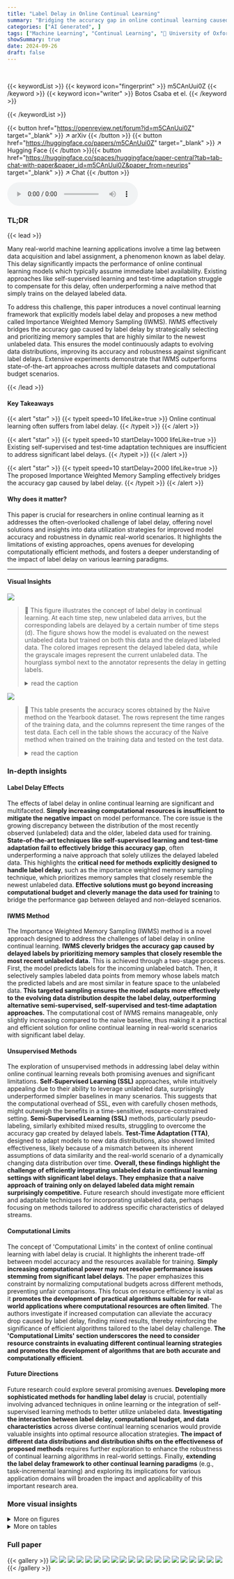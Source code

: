 ```yaml
---
title: "Label Delay in Online Continual Learning"
summary: "Bridging the accuracy gap in online continual learning caused by label delays, a new framework with Importance Weighted Memory Sampling prioritizes relevant memory samples, significantly outperforming..."
categories: ["AI Generated", ]
tags: ["Machine Learning", "Continual Learning", "🏢 University of Oxford",]
showSummary: true
date: 2024-09-26
draft: false
---
```


<br>

{{< keywordList >}}
{{< keyword icon="fingerprint" >}} m5CAnUui0Z {{< /keyword >}}
{{< keyword icon="writer" >}} Botos Csaba et el. {{< /keyword >}}
 
{{< /keywordList >}}

{{< button href="https://openreview.net/forum?id=m5CAnUui0Z" target="_blank" >}}
↗ arXiv
{{< /button >}}
{{< button href="https://huggingface.co/papers/m5CAnUui0Z" target="_blank" >}}
↗ Hugging Face
{{< /button >}}{{< button href="https://huggingface.co/spaces/huggingface/paper-central?tab=tab-chat-with-paper&paper_id=m5CAnUui0Z&paper_from=neurips" target="_blank" >}}
↗ Chat
{{< /button >}}




<audio controls>
    <source src="https://ai-paper-reviewer.com/m5CAnUui0Z/podcast.wav" type="audio/wav">
    Your browser does not support the audio element.
</audio>


### TL;DR


{{< lead >}}

Many real-world machine learning applications involve a time lag between data acquisition and label assignment, a phenomenon known as label delay. This delay significantly impacts the performance of online continual learning models which typically assume immediate label availability.  Existing approaches like self-supervised learning and test-time adaptation struggle to compensate for this delay, often underperforming a naive method that simply trains on the delayed labeled data. 

To address this challenge, this paper introduces a novel continual learning framework that explicitly models label delay and proposes a new method called Importance Weighted Memory Sampling (IWMS).  IWMS effectively bridges the accuracy gap caused by label delay by strategically selecting and prioritizing memory samples that are highly similar to the newest unlabeled data.  This ensures the model continuously adapts to evolving data distributions, improving its accuracy and robustness against significant label delays.  Extensive experiments demonstrate that IWMS outperforms state-of-the-art approaches across multiple datasets and computational budget scenarios.

{{< /lead >}}


#### Key Takeaways

{{< alert "star" >}}
{{< typeit speed=10 lifeLike=true >}} Online continual learning often suffers from label delay. {{< /typeit >}}
{{< /alert >}}

{{< alert "star" >}}
{{< typeit speed=10 startDelay=1000 lifeLike=true >}} Existing self-supervised and test-time adaptation techniques are insufficient to address significant label delays. {{< /typeit >}}
{{< /alert >}}

{{< alert "star" >}}
{{< typeit speed=10 startDelay=2000 lifeLike=true >}} The proposed Importance Weighted Memory Sampling effectively bridges the accuracy gap caused by label delay. {{< /typeit >}}
{{< /alert >}}

#### Why does it matter?
This paper is crucial for researchers in online continual learning as it addresses the often-overlooked challenge of label delay, offering novel solutions and insights into data utilization strategies for improved model accuracy and robustness in dynamic real-world scenarios.  It highlights the limitations of existing approaches, opens avenues for developing computationally efficient methods, and fosters a deeper understanding of the impact of label delay on various learning paradigms.

------
#### Visual Insights



![](https://ai-paper-reviewer.com/m5CAnUui0Z/figures_1_1.jpg)

> 🔼 This figure illustrates the concept of label delay in continual learning.  At each time step, new unlabeled data arrives, but the corresponding labels are delayed by a certain number of time steps (d). The figure shows how the model is evaluated on the newest unlabeled data but trained on both this data and the delayed labeled data.  The colored images represent the delayed labeled data, while the grayscale images represent the current unlabeled data. The hourglass symbol next to the annotator represents the delay in getting labels.
> <details>
> <summary>read the caption</summary>
> Figure 1: Illustration of label delay. This figure shows a typical Continual Learning (CL) setup with label delay due to annotation. At every time step t, the data stream Sx reveals a batch of unlabeled data {xt}, on which the model ftθ is evaluated (highlighted with green borders). The data is then sent to the annotator Sy who takes d time steps to provide the corresponding labels. Consequently, at time step t the batch of labels {yt−d} corresponding to the input data from d time steps before becomes available. The CL model can be trained using the delayed labeled data (shown in color) and the newest unlabeled data (shown in grayscale). In this example, the stream reveals three samples at each time step and the annotation delay is d = 2.
> </details>





![](https://ai-paper-reviewer.com/m5CAnUui0Z/tables_2_1.jpg)

> 🔼 This table presents the accuracy scores obtained by the Naïve method on the Yearbook dataset. The rows represent the time ranges of the training data, and the columns represent the time ranges of the test data. Each cell in the table shows the accuracy of the Naïve method when trained on the training data and tested on the test data.
> <details>
> <summary>read the caption</summary>
> Table 1: Accuracy matrix for Naïve method on Yearbook dataset.
> </details>





### In-depth insights


#### Label Delay Effects
The effects of label delay in online continual learning are significant and multifaceted.  **Simply increasing computational resources is insufficient to mitigate the negative impact** on model performance.  The core issue is the growing discrepancy between the distribution of the most recently observed (unlabeled) data and the older, labeled data used for training.  **State-of-the-art techniques like self-supervised learning and test-time adaptation fail to effectively bridge this accuracy gap**, often underperforming a naive approach that solely utilizes the delayed labeled data.  This highlights the **critical need for methods explicitly designed to handle label delay**, such as the importance weighted memory sampling technique, which prioritizes memory samples that closely resemble the newest unlabeled data.  **Effective solutions must go beyond increasing computational budget and cleverly manage the data used for training** to bridge the performance gap between delayed and non-delayed scenarios.

#### IWMS Method
The Importance Weighted Memory Sampling (IWMS) method is a novel approach designed to address the challenges of label delay in online continual learning.  **IWMS cleverly bridges the accuracy gap caused by delayed labels by prioritizing memory samples that closely resemble the most recent unlabeled data.** This is achieved through a two-stage process. First, the model predicts labels for the incoming unlabeled batch. Then, it selectively samples labeled data points from memory whose labels match the predicted labels and are most similar in feature space to the unlabeled data.  **This targeted sampling ensures the model adapts more effectively to the evolving data distribution despite the label delay, outperforming alternative semi-supervised, self-supervised and test-time adaptation approaches.**  The computational cost of IWMS remains manageable, only slightly increasing compared to the naive baseline, thus making it a practical and efficient solution for online continual learning in real-world scenarios with significant label delay.

#### Unsupervised Methods
The exploration of unsupervised methods in addressing label delay within online continual learning reveals both promising avenues and significant limitations.  **Self-Supervised Learning (SSL)** approaches, while intuitively appealing due to their ability to leverage unlabeled data, surprisingly underperformed simpler baselines in many scenarios. This suggests that the computational overhead of SSL, even with carefully chosen methods, might outweigh the benefits in a time-sensitive, resource-constrained setting.  **Semi-Supervised Learning (SSL)** methods, particularly pseudo-labeling, similarly exhibited mixed results, struggling to overcome the accuracy gap created by delayed labels.  **Test-Time Adaptation (TTA)**, designed to adapt models to new data distributions, also showed limited effectiveness, likely because of a mismatch between its inherent assumptions of data similarity and the real-world scenario of a dynamically changing data distribution over time.  **Overall, these findings highlight the challenge of efficiently integrating unlabeled data in continual learning settings with significant label delays.  They emphasize that a naive approach of training only on delayed labeled data might remain surprisingly competitive.** Future research should investigate more efficient and adaptable techniques for incorporating unlabeled data, perhaps focusing on methods tailored to address specific characteristics of delayed streams.

#### Computational Limits
The concept of 'Computational Limits' in the context of online continual learning with label delay is crucial.  It highlights the inherent trade-off between model accuracy and the resources available for training. **Simply increasing computational power may not resolve performance issues stemming from significant label delays**. The paper emphasizes this constraint by normalizing computational budgets across different methods, preventing unfair comparisons.  This focus on resource efficiency is vital as it **promotes the development of practical algorithms suitable for real-world applications where computational resources are often limited**.  The authors investigate if increased computation can alleviate the accuracy drop caused by label delay, finding mixed results, thereby reinforcing the significance of efficient algorithms tailored to the label delay challenge.  **The 'Computational Limits' section underscores the need to consider resource constraints in evaluating different continual learning strategies and promotes the development of algorithms that are both accurate and computationally efficient**.

#### Future Directions
Future research could explore several promising avenues.  **Developing more sophisticated methods for handling label delay** is crucial, potentially involving advanced techniques in online learning or the integration of self-supervised learning methods to better utilize unlabeled data.  **Investigating the interaction between label delay, computational budget, and data characteristics** across diverse continual learning scenarios would provide valuable insights into optimal resource allocation strategies.  **The impact of different data distributions and distribution shifts on the effectiveness of proposed methods** requires further exploration to enhance the robustness of continual learning algorithms in real-world settings.  Finally, **extending the label delay framework to other continual learning paradigms** (e.g., task-incremental learning) and exploring its implications for various application domains will broaden the impact and applicability of this important research area. 


### More visual insights

<details>
<summary>More on figures
</summary>


![](https://ai-paper-reviewer.com/m5CAnUui0Z/figures_4_1.jpg)

> 🔼 The figure shows the performance of a basic online continual learning model (Naïve) across four different datasets (CLOC, CGLM, FMoW, Yearbook) under varying label delays (d = 0, 10, 50, 100).  The results demonstrate that as the label delay increases, the model's accuracy consistently decreases. This is because the model is trained only on older, labeled data, while its performance is evaluated on more recent, unlabeled data. The gap in data distribution between training and evaluation leads to performance degradation. The severity of the accuracy drop is non-linear, meaning it is not the same across all datasets and varies with the length of the delay.
> <details>
> <summary>read the caption</summary>
> Figure 2: Effects of Varying Label Delay. The performance of a Naïve Online Continual Learner model gradually degrades with increasing values of delay d.
> </details>



![](https://ai-paper-reviewer.com/m5CAnUui0Z/figures_6_1.jpg)

> 🔼 This figure compares the performance of different unsupervised methods (Naïve, IWMS, S4L, Pseudo-Label, TTA) in an online continual learning setting with varying label delays (10, 50, 100).  It highlights the accuracy gap between a Naïve approach trained without delay and the same approach trained with delays.  The results demonstrate that the proposed method, IWMS, significantly outperforms other methods across three out of four datasets, effectively mitigating the negative impact of label delay.
> <details>
> <summary>read the caption</summary>
> Figure 3: Comparison of various unsupervised methods. The accuracy gap caused by the label delay between the Naïve without delay and its delayed counterpart Naïve. Our proposed method, IWMS, consistently outperforms all categories under all delay settings on three out of four datasets.
> </details>



![](https://ai-paper-reviewer.com/m5CAnUui0Z/figures_9_1.jpg)

> 🔼 The figure shows the performance comparison of different sampling strategies (WR, RR, NR) in an online continual learning setting with label delay.  WR represents Importance Weighted Memory Sampling, where samples from memory are selected based on similarity to the current unlabeled data. RR represents random sampling from memory, and NR represents only using the newest labeled data.  The results are shown for two different label delay values (d=10 and d=100), demonstrating how IWMS outperforms the other strategies. The x-axis represents the timestep, and the y-axis represents the online accuracy.
> <details>
> <summary>read the caption</summary>
> Figure 4: Effect of sampling strategies We report the Online Accuracy under the least (d = 10) and the most challenging (d = 100) label delay scenarios on CGLM [5].
> </details>



![](https://ai-paper-reviewer.com/m5CAnUui0Z/figures_15_1.jpg)

> 🔼 This figure shows how the online accuracy of a naive online continual learner degrades monotonically with increasing label delay (d) across various computational budgets (C).  The top row displays results for the CLOC dataset, and the bottom for CGLM. Each line represents a different delay (d), showing how performance declines as the delay increases. The non-linearity of the degradation is emphasized; small initial delays cause significant accuracy drops, whereas the rate of decline slows down for larger delays.  The figure highlights the substantial impact of even small label delays on model performance.
> <details>
> <summary>read the caption</summary>
> Figure 5: Monotonous degradation of Online Accuracy with regards to label delay d, over multiple datasets, CLOC [4] and CGLM [8], under various computational budgets, C = 1, 2, 4, 8. The accuracy gradually drops at every time step t as the function of the label delay d. However the extent of the degradation is non-linear: The initial smallest increases in label delay have severe impact on the performance. In contrast, the rate of degradation slows down even for an order of magnitude larger increments when the labels are already delayed. See Figure 6 for the summary of the final values.
> </details>



![](https://ai-paper-reviewer.com/m5CAnUui0Z/figures_15_2.jpg)

> 🔼 The figure shows the performance of a naive online continual learning model across four different datasets (CLOC, CGLM, FMoW, Yearbook) with varying label delays (d = 0, 10, 50, 100). The results demonstrate that the model's accuracy consistently decreases as the label delay increases.  This highlights the negative impact of label delay on the model's ability to learn effectively from the data.
> <details>
> <summary>read the caption</summary>
> Figure 2: Effects of Varying Label Delay. The performance of a Naïve Online Continual Learner model gradually degrades with increasing values of delay d.
> </details>



![](https://ai-paper-reviewer.com/m5CAnUui0Z/figures_16_1.jpg)

> 🔼 This figure shows two plots. The left plot shows the Top-1 accuracy of the Naïve model on the Yearbook dataset over time.  It displays how the accuracy fluctuates, with a significant drop occurring around the 1970s. The different colored lines represent different levels of label delay (0, 3, 17, and 34 years). The longer the delay, the more prolonged the recovery time is after the accuracy drop. The right plot shows the fraction of male students with either long hair or afros over time, taken from Ginosar et al. [7]. This data highlights a major change in hairstyle trends during the 1970s, which is strongly correlated with the accuracy drop observed in the left plot. This demonstrates how shifts in the data distribution, reflected in changing fashion trends, can impact the performance of the Naïve model, especially with label delays.
> <details>
> <summary>read the caption</summary>
> Figure 7: (Left) Top-1 Accuracy of Naïve on the current batch (of time step t) of Yearbook. (Right) Report from Ginosar et al. [7] on 'the fraction of male students with an afro or long hair.' The drop in Top-1 Accuracy over time strongly correlates with the change in appearance of one of the two classes in the Yearbook [7] dataset. The larger the delay, the longer it takes to recover the close-to-perfect accuracy.
> </details>



![](https://ai-paper-reviewer.com/m5CAnUui0Z/figures_16_2.jpg)

> 🔼 This figure shows example images from the Yearbook dataset to illustrate the drastic visual changes in men's appearance over time. These changes in appearance correlate with drops in the accuracy of online classifiers, irrespective of the label delay. The top row shows examples of images classified as female, while the bottom row shows examples of images classified as male. The images are arranged chronologically by year, progressing from 1969 to 1984.
> <details>
> <summary>read the caption</summary>
> Figure 8: Examples from the Yearbook dataset [7] during the time where the visual appearance of men (bottom row) changes drastically resulting in an accuracy drop of an online classifier, regardless of the label delay.
> </details>



![](https://ai-paper-reviewer.com/m5CAnUui0Z/figures_17_1.jpg)

> 🔼 This figure compares the performance of several unsupervised methods (IWMS, S4L, Pseudo-Labeling, TTA) for online continual learning with varying label delays (d = 10, 50, 100) across four datasets (CLOC, CGLM, FMoW, Yearbook). It highlights the accuracy gap between a naïve approach trained only on delayed labeled data and the same approach without delay. The results demonstrate that IWMS consistently outperforms other methods across different delay settings and datasets, effectively bridging the accuracy gap caused by label delay.
> <details>
> <summary>read the caption</summary>
> Figure 3: Comparison of various unsupervised methods. The accuracy gap caused by the label delay between the Naïve without delay and its delayed counterpart Naïve. Our proposed method, IWMS, consistently outperforms all categories under all delay settings on three out of four datasets.
> </details>



![](https://ai-paper-reviewer.com/m5CAnUui0Z/figures_18_1.jpg)

> 🔼 This figure shows the relationship between computational budget and online accuracy for two datasets (CLOC and CGLM) under various label delays.  It demonstrates sub-linear returns on increasing computational budget, meaning that adding more computational resources yields progressively smaller accuracy gains.  The effect of label delay also differs between datasets; on CLOC, large delays hinder the benefits of increasing the budget, while on CGLM, delays primarily shift the accuracy without significantly affecting improvement rates.
> <details>
> <summary>read the caption</summary>
> Figure 10: Compute Scaling Profile. Each trajectory shows the Final Online Accuracy, i.e., the Online Accuracy evaluated at the last time step of each run, at a fixed computational budget C. We show sub-linear improvement w.r.t. subsequent increases in C, even in the non-delayed (d = 0) scenario. Moreover, the influence of label delay on the scaling property varies between the two datasets: while on CLOC [4] large delays (d = 100) prevent the model from benefiting from more parameter updates, on CGLM [8] label delay (for d > 1) only seems to offset the Final Online Accuracy, but does not impact rate of improvement.
> </details>



![](https://ai-paper-reviewer.com/m5CAnUui0Z/figures_19_1.jpg)

> 🔼 This figure compares the performance of different unsupervised methods (Naïve, IWMS, S4L, Pseudo-Label, and TTA) in an online continual learning setting with varying label delays.  It visualizes the accuracy of each method across four datasets (CLOC, CGLM, FMoW, and Yearbook) for different levels of delay.  The results demonstrate that IWMS effectively mitigates the negative effects of label delays, consistently outperforming other methods on three out of the four datasets.
> <details>
> <summary>read the caption</summary>
> Figure 3: Comparison of various unsupervised methods. The accuracy gap caused by the label delay between the Naïve without delay and its delayed counterpart Naïve. Our proposed method, IWMS, consistently outperforms all categories under all delay settings on three out of four datasets.
> </details>



![](https://ai-paper-reviewer.com/m5CAnUui0Z/figures_19_2.jpg)

> 🔼 This figure compares the performance of different unsupervised methods for handling label delay in online continual learning.  The methods compared include a naive approach (Naïve) that ignores unlabeled data,  several state-of-the-art self-supervised, semi-supervised, and test-time adaptation techniques, and the authors' proposed Importance Weighted Memory Sampling (IWMS) method. The results are shown across various delay scenarios and datasets, demonstrating that IWMS consistently outperforms other methods in bridging the accuracy gap introduced by label delay.
> <details>
> <summary>read the caption</summary>
> Figure 3: Comparison of various unsupervised methods. The accuracy gap caused by the label delay between the Naïve without delay and its delayed counterpart Naïve. Our proposed method, IWMS, consistently outperforms all categories under all delay settings on three out of four datasets.
> </details>



![](https://ai-paper-reviewer.com/m5CAnUui0Z/figures_19_3.jpg)

> 🔼 This figure compares the performance of different unsupervised methods for handling label delay in online continual learning.  The x-axis represents the time step, and the y-axis shows the online accuracy.  The figure shows that a naive approach, which only uses delayed labeled data, performs poorly as the label delay increases.  The figure also shows that several state-of-the-art methods, such as self-supervised learning and test-time adaptation, fail to improve upon the naive approach.  In contrast, the proposed method, Importance Weighted Memory Sampling (IWMS), consistently outperforms all other methods across different datasets and delay settings.
> <details>
> <summary>read the caption</summary>
> Figure 3: Comparison of various unsupervised methods. The accuracy gap caused by the label delay between the Naïve without delay and its delayed counterpart Naïve. Our proposed method, IWMS, consistently outperforms all categories under all delay settings on three out of four datasets.
> </details>



![](https://ai-paper-reviewer.com/m5CAnUui0Z/figures_20_1.jpg)

> 🔼 This figure compares the performance of several unsupervised methods for continual learning with label delay.  It shows how the accuracy of a naive approach that only uses delayed labels degrades significantly with increasing delay.  In contrast, the proposed Importance Weighted Memory Sampling (IWMS) method substantially reduces this accuracy gap across different datasets and delay levels, outperforming other unsupervised methods (Self-Supervised Learning (S4L), Pseudo-Labeling (PL), and Test-Time Adaptation (TTA)).
> <details>
> <summary>read the caption</summary>
> Figure 3: Comparison of various unsupervised methods. The accuracy gap caused by the label delay between the Naïve without delay and its delayed counterpart Naïve. Our proposed method, IWMS, consistently outperforms all categories under all delay settings on three out of four datasets.
> </details>



![](https://ai-paper-reviewer.com/m5CAnUui0Z/figures_20_2.jpg)

> 🔼 This figure compares the performance of different unsupervised methods (Naïve, IWMS, S4L, Pseudo-Labeling, TTA) for online continual learning under varying label delays (d = 10, 50, 100).  The results are shown across four datasets (CLOC, CGLM, FMoW, Yearbook).  The key takeaway is that the proposed method, IWMS, consistently outperforms other methods in mitigating the negative impact of label delay, especially on three out of four datasets.
> <details>
> <summary>read the caption</summary>
> Figure 3: Comparison of various unsupervised methods. The accuracy gap caused by the label delay between the Naïve without delay and its delayed counterpart Naïve. Our proposed method, IWMS, consistently outperforms all categories under all delay settings on three out of four datasets.
> </details>



![](https://ai-paper-reviewer.com/m5CAnUui0Z/figures_21_1.jpg)

> 🔼 This figure illustrates the concept of label delay in continual learning.  Unlabeled data arrives at each time step (t), but the corresponding labels are delayed by a fixed number of steps (d). The figure visually shows how the model receives both unlabeled data from the current time step and delayed labels from previous time steps. This setup highlights the challenge of continual learning when labels are not immediately available.
> <details>
> <summary>read the caption</summary>
> Figure 1: Illustration of label delay. This figure shows a typical Continual Learning (CL) setup with label delay due to annotation. At every time step t, the data stream Sx reveals a batch of unlabeled data {xt}, on which the model ft is evaluated (highlighted with green borders). The data is then sent to the annotator Sy who takes d time steps to provide the corresponding labels. Consequently, at time step t the batch of labels {yt−d} corresponding to the input data from d time steps before becomes available. The CL model can be trained using the delayed labeled data (shown in color) and the newest unlabeled data (shown in grayscale). In this example, the stream reveals three samples at each time step and the annotation delay is d = 2.
> </details>



![](https://ai-paper-reviewer.com/m5CAnUui0Z/figures_22_1.jpg)

> 🔼 The figure illustrates the experimental setup used in the paper to investigate the impact of label delay on online continual learning. It shows how the arrival of new data and its corresponding labels is separated by a delay. The purple blocks represent labeled data used in the Naïve method, while the gray blocks indicate unlabeled data.  The three paradigms explored to mitigate the impact of label delay are Self-Supervised Learning, Test-Time Adaptation, and Importance Weighted Memory Sampling.
> <details>
> <summary>read the caption</summary>
> Figure 17: Experimental setup: in our experiments we show how increased label delay affects the Naïve approach that simply just waits for the labels to arrive. To counter the performance degradation we evaluate three paradigms (Self-Supervised Learning, Test-Time Adaptation, Importance Weighted Memory Sampling) that can augment the Naïve method by utilizing the newer, unsupervised data.
> </details>



![](https://ai-paper-reviewer.com/m5CAnUui0Z/figures_23_1.jpg)

> 🔼 This figure compares the performance of several unsupervised methods for handling label delay in online continual learning across four datasets: CLOC, CGLM, FMoW, and Yearbook.  The x-axis represents the time steps, and the y-axis shows the online accuracy. The figure highlights the accuracy gap between a naïve method trained without label delay and the same method with label delay (Naïve). It shows that the proposed method, IWMS, significantly outperforms other unsupervised methods like self-supervised learning, semi-supervised learning, and test-time adaptation in mitigating the negative impact of label delay on accuracy, particularly in three of the four datasets shown.
> <details>
> <summary>read the caption</summary>
> Figure 3: Comparison of various unsupervised methods. The accuracy gap caused by the label delay between the Naïve without delay and its delayed counterpart Naïve. Our proposed method, IWMS, consistently outperforms all categories under all delay settings on three out of four datasets.
> </details>



![](https://ai-paper-reviewer.com/m5CAnUui0Z/figures_25_1.jpg)

> 🔼 This figure compares the performance of several unsupervised methods in an online continual learning setting with label delay. The methods compared are Naïve (using only delayed labels), Naïve without delay (a baseline with no delay), Importance Weighted Memory Sampling (IWMS - the proposed method), Self-Supervised Learning (S4L), and Test-Time Adaptation (TTA). The results are shown for four datasets (CLOC, CGLM, FMoW, Yearbook) across three levels of label delay (10, 50, 100 time steps).  The key finding is that IWMS consistently outperforms all other methods across three of the four datasets, demonstrating its effectiveness in mitigating the accuracy loss due to label delay.
> <details>
> <summary>read the caption</summary>
> Figure 3: Comparison of various unsupervised methods. The accuracy gap caused by the label delay between the Naïve without delay and its delayed counterpart Naïve. Our proposed method, IWMS, consistently outperforms all categories under all delay settings on three out of four datasets.
> </details>



![](https://ai-paper-reviewer.com/m5CAnUui0Z/figures_26_1.jpg)

> 🔼 This figure shows how the performance of a simple online continual learning model (Naïve) is affected by varying the label delay (d).  The x-axis represents the time step in the learning process, while the y-axis shows the accuracy. Multiple lines are shown, each corresponding to a different value of d (the label delay). As d increases, the final accuracy of the model consistently decreases, illustrating the negative impact of label delay on continual learning.
> <details>
> <summary>read the caption</summary>
> Figure 2: Effects of Varying Label Delay. The performance of a Naïve Online Continual Learner model gradually degrades with increasing values of delay d.
> </details>



</details>




<details>
<summary>More on tables
</summary>


![](https://ai-paper-reviewer.com/m5CAnUui0Z/tables_3_1.jpg)
> 🔼 This table presents the online accuracy results for an online learning model without memory rehearsal on the CLOC dataset. It shows the accuracy at various time steps under different label delay settings (delay=10, delay=50, delay=100).  The data illustrates how the accuracy changes over time with varying levels of label delay, demonstrating the impact of delayed feedback on the model's performance.
> <details>
> <summary>read the caption</summary>
> Table 6: Online Accuracy of Online-Learning (no memory rehearsal) on CLOC
> </details>

![](https://ai-paper-reviewer.com/m5CAnUui0Z/tables_26_1.jpg)
> 🔼 This table shows the training time for different continual learning methods (Naïve, ReSSL, CoTTA, Pseudo Labeling, IWMS) across four datasets (CLOC, CGLM, FMoW, Yearbook).  The training time is measured in hours using a single A100 GPU with 12 CPUs. The table highlights variations in training time across datasets and methods, indicating factors beyond the computational budget that influence training time.
> <details>
> <summary>read the caption</summary>
> Table 1: Training times (in hours) for various methods across different datasets. 1 The CPU allocation was 6.
> </details>

![](https://ai-paper-reviewer.com/m5CAnUui0Z/tables_28_1.jpg)
> 🔼 This table shows the accuracy of the Naïve method on the Yearbook dataset. The rows represent the time intervals in which the model was trained, and the columns represent the time intervals in which the model was tested. Each cell in the table shows the accuracy of the model trained on the corresponding row interval when tested on the corresponding column interval.  The diagonal represents the accuracy of the model when trained and tested on the same time interval. This matrix reveals how the model's performance changes over time and how well it generalizes to different time periods.
> <details>
> <summary>read the caption</summary>
> Table 2: Accuracy matrix for Naïve method on Yearbook dataset.
> </details>

![](https://ai-paper-reviewer.com/m5CAnUui0Z/tables_28_2.jpg)
> 🔼 This table shows the accuracy of the Naïve method on the Yearbook dataset. The accuracy is measured for different time ranges (e.g., te0-12, te12-25, etc.), where each time range represents a specific period in the dataset. The rows and columns of the table represent the time ranges of the training and testing data, respectively. The values in the table represent the accuracy of the Naïve method for predicting the class labels of the test data based on the training data from the corresponding time range.
> <details>
> <summary>read the caption</summary>
> Table 2: Accuracy matrix for Naïve method on Yearbook dataset.
> </details>

![](https://ai-paper-reviewer.com/m5CAnUui0Z/tables_29_1.jpg)
> 🔼 This table displays the accuracy of the Naïve method on the CGLM dataset.  The accuracy is presented as a matrix, where each cell (i,j) represents the accuracy of a model trained on data from time interval i predicting the labels for data in time interval j. The rows represent the training intervals, and the columns represent the prediction intervals. This shows the performance of the Naïve approach, where only the already labeled data is used to train the model.
> <details>
> <summary>read the caption</summary>
> Table 4: Accuracy matrix for Naïve method on CGLM dataset.
> </details>

![](https://ai-paper-reviewer.com/m5CAnUui0Z/tables_29_2.jpg)
> 🔼 This table presents the accuracy of the Importance Weighted Memory Sampling (IWMS) method on the Continual Google Landmarks (CGLM) dataset.  The accuracy is broken down into a matrix showing the performance of the model when trained on data from specific time ranges (rows) and tested on data from other specific time ranges (columns).  Each cell represents the accuracy of the model when trained on the data from the time range specified by the row and tested on the data from the time range specified by the column.  This provides a detailed view of how the model's performance changes over time and across different data distributions.
> <details>
> <summary>read the caption</summary>
> Table 5: Accuracy matrix for IWMS method on CGLM dataset.
> </details>

![](https://ai-paper-reviewer.com/m5CAnUui0Z/tables_29_3.jpg)
> 🔼 This table presents the online accuracy results for online learning without memory rehearsal on the CLOC dataset.  It shows the online accuracy at various time steps under different label delay scenarios (delay=10 and delay=50). The data illustrates the impact of label delay on the model's performance over time, without the benefit of memory replay techniques. 
> <details>
> <summary>read the caption</summary>
> Table 6: Online Accuracy of Online-Learning (no memory rehearsal) on CLOC
> </details>

![](https://ai-paper-reviewer.com/m5CAnUui0Z/tables_29_4.jpg)
> 🔼 This table presents the online accuracy of an online learning model without memory rehearsal on the CGLM dataset under different label delays (10, 50, and 100 time steps). The accuracy is measured at various time steps throughout the continual learning process, illustrating how label delay affects performance over time.  The data shows that accuracy generally decreases as the delay increases, with larger fluctuations visible in the different delay scenarios.
> <details>
> <summary>read the caption</summary>
> Table 7: Online Accuracy of Online-Learning (no memory rehearsal) on CGLM
> </details>

</details>




### Full paper

{{< gallery >}}
<img src="https://ai-paper-reviewer.com/m5CAnUui0Z/1.png" class="grid-w50 md:grid-w33 xl:grid-w25" />
<img src="https://ai-paper-reviewer.com/m5CAnUui0Z/2.png" class="grid-w50 md:grid-w33 xl:grid-w25" />
<img src="https://ai-paper-reviewer.com/m5CAnUui0Z/3.png" class="grid-w50 md:grid-w33 xl:grid-w25" />
<img src="https://ai-paper-reviewer.com/m5CAnUui0Z/4.png" class="grid-w50 md:grid-w33 xl:grid-w25" />
<img src="https://ai-paper-reviewer.com/m5CAnUui0Z/5.png" class="grid-w50 md:grid-w33 xl:grid-w25" />
<img src="https://ai-paper-reviewer.com/m5CAnUui0Z/6.png" class="grid-w50 md:grid-w33 xl:grid-w25" />
<img src="https://ai-paper-reviewer.com/m5CAnUui0Z/7.png" class="grid-w50 md:grid-w33 xl:grid-w25" />
<img src="https://ai-paper-reviewer.com/m5CAnUui0Z/8.png" class="grid-w50 md:grid-w33 xl:grid-w25" />
<img src="https://ai-paper-reviewer.com/m5CAnUui0Z/9.png" class="grid-w50 md:grid-w33 xl:grid-w25" />
<img src="https://ai-paper-reviewer.com/m5CAnUui0Z/10.png" class="grid-w50 md:grid-w33 xl:grid-w25" />
<img src="https://ai-paper-reviewer.com/m5CAnUui0Z/11.png" class="grid-w50 md:grid-w33 xl:grid-w25" />
<img src="https://ai-paper-reviewer.com/m5CAnUui0Z/12.png" class="grid-w50 md:grid-w33 xl:grid-w25" />
<img src="https://ai-paper-reviewer.com/m5CAnUui0Z/13.png" class="grid-w50 md:grid-w33 xl:grid-w25" />
<img src="https://ai-paper-reviewer.com/m5CAnUui0Z/14.png" class="grid-w50 md:grid-w33 xl:grid-w25" />
<img src="https://ai-paper-reviewer.com/m5CAnUui0Z/15.png" class="grid-w50 md:grid-w33 xl:grid-w25" />
<img src="https://ai-paper-reviewer.com/m5CAnUui0Z/16.png" class="grid-w50 md:grid-w33 xl:grid-w25" />
<img src="https://ai-paper-reviewer.com/m5CAnUui0Z/17.png" class="grid-w50 md:grid-w33 xl:grid-w25" />
<img src="https://ai-paper-reviewer.com/m5CAnUui0Z/18.png" class="grid-w50 md:grid-w33 xl:grid-w25" />
<img src="https://ai-paper-reviewer.com/m5CAnUui0Z/19.png" class="grid-w50 md:grid-w33 xl:grid-w25" />
<img src="https://ai-paper-reviewer.com/m5CAnUui0Z/20.png" class="grid-w50 md:grid-w33 xl:grid-w25" />
{{< /gallery >}}
